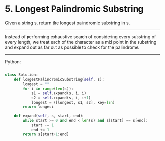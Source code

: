 # 5. Longest Palindromic Substring

Given a string s, return the longest palindromic substring in s.

---

Instead of performing exhaustive search of considering every substring of every
length, we treat each of the character as a mid point in the substring and
expand out as far out as possible to check for the palindrome.

---

Python:

```python

class Solution:
    def longestPalindromicSubstring(self, s):
        longest = ""
        for i in range(len(s)):
            s1 = self.expand(s, i, i)
            s2 = self.expand(s, i, i+1)
            longest = ([longest, s1, s2], key=len)
        return longest

    def expand(self, s, start, end):
        while start >= 0 and end < len(s) and s[start] == s[end]:
            start -= 1
            end += 1
        return s[start+1:end]
```

